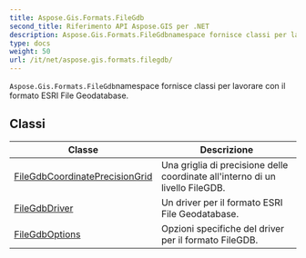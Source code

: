```yaml
---
title: Aspose.Gis.Formats.FileGdb
second_title: Riferimento API Aspose.GIS per .NET
description: Aspose.Gis.Formats.FileGdbnamespace fornisce classi per lavorare con il formato ESRI File Geodatabase.
type: docs
weight: 50
url: /it/net/aspose.gis.formats.filegdb/
---
```

`Aspose.Gis.Formats.FileGdb`namespace fornisce classi per lavorare con il formato ESRI File Geodatabase.

## Classi

| Classe | Descrizione |
| --- | --- |
| [FileGdbCoordinatePrecisionGrid](./filegdbcoordinateprecisiongrid/) | Una griglia di precisione delle coordinate all'interno di un livello FileGDB. |
| [FileGdbDriver](./filegdbdriver/) | Un driver per il formato ESRI File Geodatabase. |
| [FileGdbOptions](./filegdboptions/) | Opzioni specifiche del driver per il formato FileGDB. |


